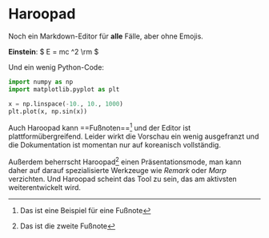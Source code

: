 # Haroopad

Noch ein Markdown-Editor für **alle** Fälle, aber ohne Emojis.

**Einstein**: $ E = mc ^2 \rm $

Und ein wenig Python-Code:

```python
import numpy as np
import matplotlib.pyplot as plt

x = np.linspace(-10., 10., 1000)
plt.plot(x, np.sin(x))
```
Auch Haroopad kann ==Fußnoten==[^fn] und der Editor ist plattformübergreifend. Leider wirkt die Vorschau ein wenig ausgefranzt und die Dokumentation ist momentan nur auf koreanisch vollständig.

[^fn]: Das ist eine Beispiel für eine Fußnote

Außerdem beherrscht Haroopad[^fn2] einen Präsentationsmode, man kann daher auf darauf spezialisierte Werkzeuge wie *Remark* oder *Marp* verzichten. Und Haroopad scheint das Tool zu sein, das am aktivsten weiterentwickelt wird.

[^fn2]: Das ist die zweite Fußnote
